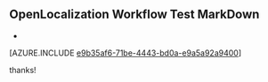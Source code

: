 ## OpenLocalization Workflow Test MarkDown
* 

[AZURE.INCLUDE [e9b35af6-71be-4443-bd0a-e9a5a92a9400](calleeMd1.md)]

 
thanks!